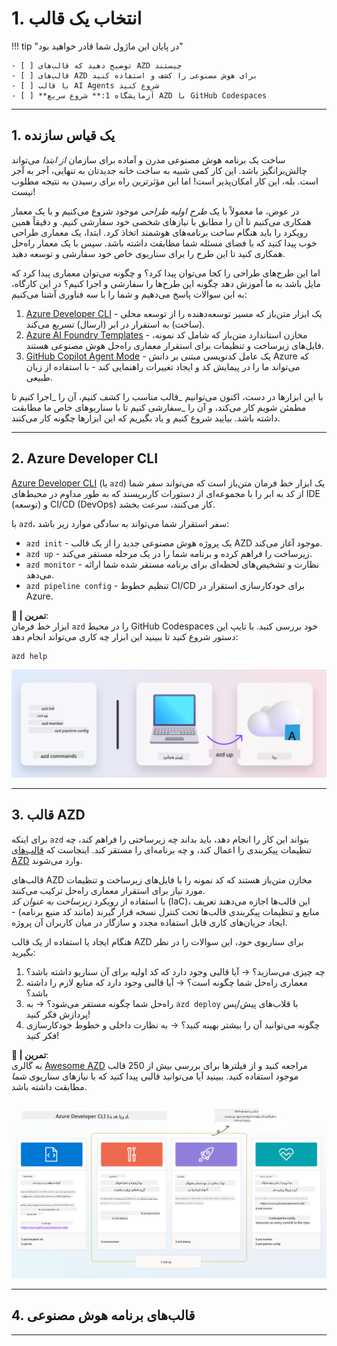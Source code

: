 <!--
CO_OP_TRANSLATOR_METADATA:
{
  "original_hash": "06d6207eff634aefcaa41739490a5324",
  "translation_date": "2025-09-24T10:54:08+00:00",
  "source_file": "workshop/docs/instructions/1-Select-AI-Template.md",
  "language_code": "fa"
}
-->
# 1. انتخاب یک قالب

!!! tip "در پایان این ماژول شما قادر خواهید بود"

    - [ ] توضیح دهید که قالب‌های AZD چیستند
    - [ ] قالب‌های AZD برای هوش مصنوعی را کشف و استفاده کنید
    - [ ] با قالب AI Agents شروع کنید
    - [ ] **آزمایشگاه 1:** شروع سریع AZD با GitHub Codespaces

---

## 1. یک قیاس سازنده

ساخت یک برنامه هوش مصنوعی مدرن و آماده برای سازمان _از ابتدا_ می‌تواند چالش‌برانگیز باشد. این کار کمی شبیه به ساخت خانه جدیدتان به تنهایی، آجر به آجر است. بله، این کار امکان‌پذیر است! اما این مؤثرترین راه برای رسیدن به نتیجه مطلوب نیست!

در عوض، ما معمولاً با یک _طرح اولیه طراحی_ موجود شروع می‌کنیم و با یک معمار همکاری می‌کنیم تا آن را مطابق با نیازهای شخصی خود سفارشی کنیم. و دقیقاً همین رویکرد را باید هنگام ساخت برنامه‌های هوشمند اتخاذ کرد. ابتدا، یک معماری طراحی خوب پیدا کنید که با فضای مسئله شما مطابقت داشته باشد. سپس با یک معمار راه‌حل همکاری کنید تا این طرح را برای سناریوی خاص خود سفارشی و توسعه دهید.

اما این طرح‌های طراحی را کجا می‌توان پیدا کرد؟ و چگونه می‌توان معماری پیدا کرد که مایل باشد به ما آموزش دهد چگونه این طرح‌ها را سفارشی و اجرا کنیم؟ در این کارگاه، به این سوالات پاسخ می‌دهیم و شما را با سه فناوری آشنا می‌کنیم:

1. [Azure Developer CLI](https://aka.ms/azd) - یک ابزار متن‌باز که مسیر توسعه‌دهنده را از توسعه محلی (ساخت) به استقرار در ابر (ارسال) تسریع می‌کند.
1. [Azure AI Foundry Templates](https://ai.azure.com/templates) - مخازن استاندارد متن‌باز که شامل کد نمونه، فایل‌های زیرساخت و تنظیمات برای استقرار معماری راه‌حل هوش مصنوعی هستند.
1. [GitHub Copilot Agent Mode](https://code.visualstudio.com/docs/copilot/chat/chat-agent-mode) - یک عامل کدنویسی مبتنی بر دانش Azure که می‌تواند ما را در پیمایش کد و ایجاد تغییرات راهنمایی کند - با استفاده از زبان طبیعی.

با این ابزارها در دست، اکنون می‌توانیم _قالب مناسب را کشف کنیم، آن را _اجرا کنیم تا مطمئن شویم کار می‌کند، و آن را _سفارشی کنیم تا با سناریوهای خاص ما مطابقت داشته باشد. بیایید شروع کنیم و یاد بگیریم که این ابزارها چگونه کار می‌کنند.

---

## 2. Azure Developer CLI

[Azure Developer CLI](https://learn.microsoft.com/en-us/azure/developer/azure-developer-cli/) (یا `azd`) یک ابزار خط فرمان متن‌باز است که می‌تواند سفر شما از کد به ابر را با مجموعه‌ای از دستورات کاربرپسند که به طور مداوم در محیط‌های IDE (توسعه) و CI/CD (DevOps) کار می‌کنند، سرعت بخشد.

با `azd`، سفر استقرار شما می‌تواند به سادگی موارد زیر باشد:

- `azd init` - یک پروژه هوش مصنوعی جدید را از یک قالب AZD موجود آغاز می‌کند.
- `azd up` - زیرساخت را فراهم کرده و برنامه شما را در یک مرحله مستقر می‌کند.
- `azd monitor` - نظارت و تشخیص‌های لحظه‌ای برای برنامه مستقر شده شما ارائه می‌دهد.
- `azd pipeline config` - تنظیم خطوط CI/CD برای خودکارسازی استقرار در Azure.

**🎯 | تمرین**: <br/> ابزار خط فرمان `azd` را در محیط GitHub Codespaces خود بررسی کنید. با تایپ این دستور شروع کنید تا ببینید این ابزار چه کاری می‌تواند انجام دهد:

```bash title="" linenums="0"
azd help
```

![Flow](../../../../../translated_images/azd-flow.19ea67c2f81eaa661db02745e9bba115874d18ce52480f2854ae6e2011d4b526.fa.png)

---

## 3. قالب AZD

برای اینکه `azd` بتواند این کار را انجام دهد، باید بداند چه زیرساختی را فراهم کند، چه تنظیمات پیکربندی را اعمال کند، و چه برنامه‌ای را مستقر کند. اینجاست که [قالب‌های AZD](https://learn.microsoft.com/en-us/azure/developer/azure-developer-cli/azd-templates?tabs=csharp) وارد می‌شوند.

قالب‌های AZD مخازن متن‌باز هستند که کد نمونه را با فایل‌های زیرساخت و تنظیمات مورد نیاز برای استقرار معماری راه‌حل ترکیب می‌کنند.  
با استفاده از رویکرد _زیرساخت به عنوان کد_ (IaC)، این قالب‌ها اجازه می‌دهند تعریف منابع و تنظیمات پیکربندی قالب‌ها تحت کنترل نسخه قرار گیرند (مانند کد منبع برنامه) - ایجاد جریان‌های کاری قابل استفاده مجدد و سازگار در میان کاربران آن پروژه.

هنگام ایجاد یا استفاده از یک قالب AZD برای سناریوی _خود_، این سوالات را در نظر بگیرید:

1. چه چیزی می‌سازید؟ → آیا قالبی وجود دارد که کد اولیه برای آن سناریو داشته باشد؟
1. معماری راه‌حل شما چگونه است؟ → آیا قالبی وجود دارد که منابع لازم را داشته باشد؟
1. راه‌حل شما چگونه مستقر می‌شود؟ → به `azd deploy` با قلاب‌های پیش/پس پردازش فکر کنید!
1. چگونه می‌توانید آن را بیشتر بهینه کنید؟ → به نظارت داخلی و خطوط خودکارسازی فکر کنید!

**🎯 | تمرین**: <br/> 
به گالری [Awesome AZD](https://azure.github.io/awesome-azd/) مراجعه کنید و از فیلترها برای بررسی بیش از 250 قالب موجود استفاده کنید. ببینید آیا می‌توانید قالبی پیدا کنید که با نیازهای سناریوی _شما_ مطابقت داشته باشد.

![Code](../../../../../translated_images/azd-code-to-cloud.2d9503d69d3400da091317081968b6cad59c951339fea82ebe0b5ec646a3362d.fa.png)

---

## 4. قالب‌های برنامه هوش مصنوعی

---

